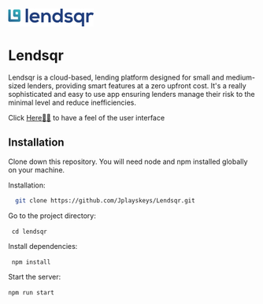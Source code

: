 ![Logo](src/data/images/Company.jpg)
# Lendsqr

Lendsqr is a cloud-based, lending platform designed for small and medium-sized lenders, providing smart features at a zero upfront cost. It's a really sophisticated and easy to use app ensuring lenders manage their risk to the minimal level and reduce inefficiencies.

Click [Here🚀🚀](https://adeniyijoshua-lendsqr-fe-test.vercel.app/) to have a feel of the user interface

## Installation
Clone down this repository. You will need node and npm installed globally on your machine.

Installation:

```bash
  git clone https://github.com/Jplayskeys/Lendsqr.git
```

Go to the project directory:

 ` cd lendsqr`


Install dependencies:

 ` npm install`


Start the server:

  `npm run start`



